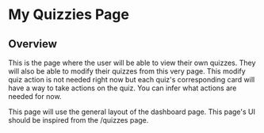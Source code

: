 # My Quizzies Page

## Overview

This is the page where the user will be able to view their own quizzes.
They will also be able to modify their quizzes from this very page.
This modify quiz action is not needed right now but each quiz's corresponding card will have a way to take actions on the quiz.
You can infer what actions are needed for now.

This page will use the general layout of the dashboard page.
This page's UI should be inspired from the /quizzes page.
